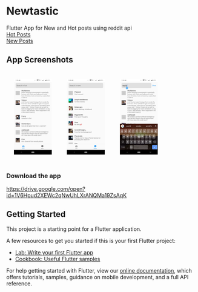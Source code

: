 # Newtastic

Flutter App for New and Hot posts using reddit api <br>
[Hot Posts](https://www.reddit.com/hot.json)<br>
[New Posts](https://www.reddit.com/new.json)


## App Screenshots

<img src="images/hot_posts.png" width="100" style="margin:20px;"><img src="images/new_post.png" width="100" style="margin:20px;"><img src="images/search.png" width="100" style="margin:20px;">


### Download the app
https://drive.google.com/open?id=1V6Hpud2XEWc2qNwUhLXrANQMa19ZsAqK

## Getting Started

This project is a starting point for a Flutter application.

A few resources to get you started if this is your first Flutter project:

- [Lab: Write your first Flutter app](https://flutter.dev/docs/get-started/codelab)
- [Cookbook: Useful Flutter samples](https://flutter.dev/docs/cookbook)

For help getting started with Flutter, view our
[online documentation](https://flutter.dev/docs), which offers tutorials,
samples, guidance on mobile development, and a full API reference.
